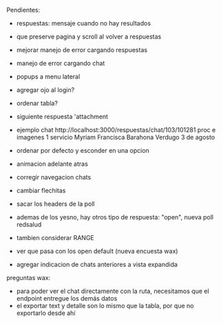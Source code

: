 Pendientes:

- respuestas: mensaje cuando no hay resultados
- que preserve pagina y scroll al volver a respuestas
- mejorar manejo de error cargando respuestas
- manejo de error cargando chat
- popups a menu lateral

- agregar ojo al login?
- ordenar tabla?
- siguiente respuesta
'attachment

- ejemplo chat http://localhost:3000/respuestas/chat/103/101281
proc e imagenes 1 servicio Myriam Francisca Barahona Verdugo
3 de agosto

- ordenar por defecto y esconder en una opcion
- animacion adelante atras
- corregir navegacion chats
- cambiar flechitas
- sacar los headers de la poll
- ademas de los yesno, hay otros tipo de respuesta: "open", nueva poll redsalud
- tambien considerar RANGE
- ver que pasa con los open default (nueva encuesta wax)
- agregar indicacion de chats anteriores a vista expandida

preguntas wax:
- para poder ver el chat directamente con la ruta, necesitamos que el endpoint entregue los demás datos
- el exportar text y detalle son lo mismo que la tabla, por que no exportarlo desde ahí
